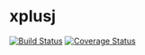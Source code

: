 # xplusj
[![Build Status](https://travis-ci.org/cleitonreis-dev/xplusj.svg?branch=master)](https://travis-ci.org/cleitonreis-dev/xplusj) [![Coverage Status](https://coveralls.io/repos/github/cleitonreis-dev/xplusj/badge.svg?branch=master)](https://coveralls.io/github/cleitonreis-dev/xplusj?branch=master)
